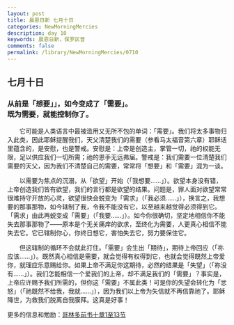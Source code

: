 ```yaml
---
layout: post
title: 晨恩日新 七月十日
categories: NewMorningMercies
description: day 10
keywords: 晨恩日新，保罗区普
comments: false
permalink: /library/NewMorningMercies/0710
---
```


## 七月十日

### 从前是「想要」」，如今变成了「需要」。 <br> 既为需要，就能控制你了。

&emsp;&emsp;它可能是人类语言中最被滥用又无所不包的单词：「需要」。我们将太多事物归入此类，因此耶稣提醒我们，天父清楚我们的需要（参看马太福音第六章）耶稣话里蕴含的，是安慰，也是警戒。安慰是：上帝是创造主，掌管一切，祂的权能无限，足以供应我们一切所需；祂的恩手无远弗届。警戒是：我们需要一位清楚我们需要的天父，因为我们不清楚自己的需要，常常将「想要」和「需要」混为一谈。

&emsp;&emsp;以需要为焦点的沉溺，从「欲望」开始（「我想要……」）。欲望本身没有错，上帝创造我们皆有欲望，我们的言行都是欲望的结果。问题是，罪人面对欲望常常很难持守开放的心灵，欲望很快会蜕变为「需求」（「我必须……」），换言之，我想要的那事那物，如今辖制了我，令我不能没有它，以至越来越觉得必须得到它。「需求」由此再蜕变成「需要」（「我要……」）。如今你很确切，坚定地相信你不能失去那事那物了——原本是个无关痛痒的欲求，至终化为需要，人更真心相信不能失去它。它已辖制你心，你终日想它，害怕失去它，努力要保住它。

&emsp;&emsp;但这辖制的循环不会就此打住。「需要」会生出「期待」，期待上帝回应（「祢应该……」）。既然真心相信是需要，就会觉得有权得到它，也就会觉得既然上帝爱你，就理应乐意赐给你。如果上帝不满足你这期待，必然的结果是「失望」（「祢没有……」）。我们怎能相信一个爱我们的上帝，却不满足我们的「需要」？事实是，上帝应许赐予我们所需的，但你这「需要」不属此类！可是你的失望会转化为「忿怒」（「祂既然不给我，我就……」），因为我们以上帝为失信就不再信靠祂了。耶稣降世，为救我们脱离自我膜拜。这真是好事！

更多的信息和勉励：[哥林多前书十章1至13节]()
